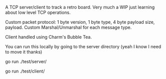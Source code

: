 A TCP server/client to track a retro board. Very much a WIP just learning about low level TCP operations.

Custom packet protocol: 1 byte version, 1 byte type, 4 byte payload size, payload. 
Custom Marshal/Unmarshal for each message type.

Client handled using Charm's Bubble Tea.

You can run this locally by going to the server directory (yeah I know I need to move it thanks)

go run ./test/server/

go run ./test/client/

